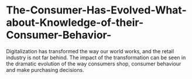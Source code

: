 # The-Consumer-Has-Evolved-What-about-Knowledge-of-their-Consumer-Behavior-
Digitalization has transformed the way our world works, and the retail industry is not far behind. The impact of the transformation can be seen in the dramatic evolution of the way consumers shop, consumer behaviour and make purchasing decisions.
